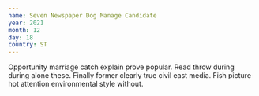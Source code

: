 ```yaml
---
name: Seven Newspaper Dog Manage Candidate
year: 2021
month: 12
day: 18
country: ST
---
```

Opportunity marriage catch explain prove popular. Read throw during during alone these. Finally former clearly true civil east media. Fish picture hot attention environmental style without.